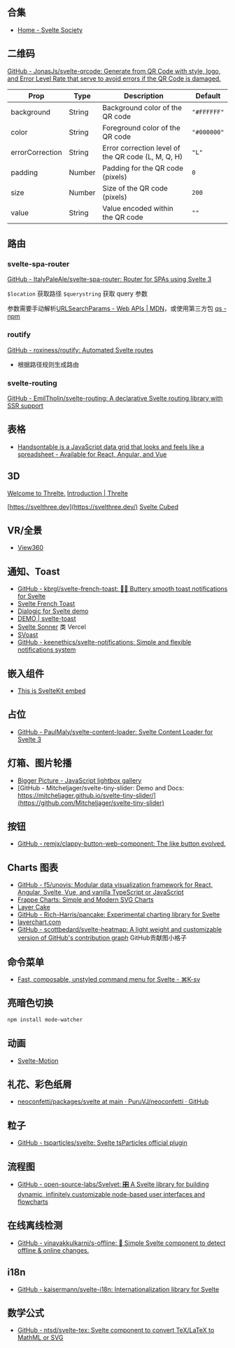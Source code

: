 ## 合集

- [Home - Svelte Society](https://sveltesociety.dev/)

## 二维码

[GitHub - JonasJs/svelte-qrcode: Generate from QR Code with style, logo, and Error Level Rate that serve to avoid errors if the QR Code is damaged.](https://github.com/JonasJs/svelte-qrcode)

| Prop            | Type   | Description                                        | Default     |
| --------------- | ------ | -------------------------------------------------- | ----------- |
| background      | String | Background color of the QR code                    | `"#FFFFFF"` |
| color           | String | Foreground color of the QR code                    | `"#000000"` |
| errorCorrection | String | Error correction level of the QR code (L, M, Q, H) | `"L"`       |
| padding         | Number | Padding for the QR code (pixels)                   | `0`         |
| size            | Number | Size of the QR code (pixels)                       | `200`       |
| value           | String | Value encoded within the QR code                   | `""`        |


## 路由

### svelte-spa-router

[GitHub - ItalyPaleAle/svelte-spa-router: Router for SPAs using Svelte 3](https://github.com/ItalyPaleAle/svelte-spa-router)


`$location` 获取路径
`$querystring` 获取 query 参数

参数需要手动解析[URLSearchParams - Web APIs | MDN](https://developer.mozilla.org/en-US/docs/Web/API/URLSearchParams)，或使用第三方包 [qs - npm](https://www.npmjs.com/package/qs)




### routify

[GitHub - roxiness/routify: Automated Svelte routes](https://github.com/roxiness/routify)

- 根据路径规则生成路由

### svelte-routing

[GitHub - EmilTholin/svelte-routing: A declarative Svelte routing library with SSR support](https://github.com/EmilTholin/svelte-routing)

## 表格

- [Handsontable is a JavaScript data grid that looks and feels like a spreadsheet - Available for React, Angular, and Vue](https://handsontable.com/)

## 3D

[Welcome to Threlte.](https://next.threlte.xyz/)
[Introduction | Threlte](https://threlte.xyz/)

[https://svelthree.dev](https://svelthree.dev/)
[Svelte Cubed](https://svelte-cubed.vercel.app/)


## VR/全景

- [View360](https://naver.github.io/egjs-view360/)

## 通知、Toast

- [GitHub - kbrgl/svelte-french-toast: 🍞🥂 Buttery smooth toast notifications for Svelte](https://github.com/kbrgl/svelte-french-toast)
- [Svelte French Toast](https://svelte-french-toast.vercel.app/)
- [Dialogic for Svelte demo](https://arthurclemens.github.io/dialogic/svelte/index.html)
- [DEMO | svelte-toast](https://zerodevx.github.io/svelte-toast/)
- [Svelte Sonner](https://svelte-sonner.vercel.app/) 类 Vercel
- [SVoast](https://svoast.vercel.app/)
- [GitHub - keenethics/svelte-notifications: Simple and flexible notifications system](https://github.com/keenethics/svelte-notifications)

## 嵌入组件

- [This is SvelteKit embed](https://sveltekit-embed.vercel.app/)

## 占位

- [GitHub - PaulMaly/svelte-content-loader: Svelte Content Loader for Svelte 3](https://github.com/PaulMaly/svelte-content-loader)

## 灯箱、图片轮播

- [Bigger Picture - JavaScript lightbox gallery](https://biggerpicture.henrygd.me/)
- [GitHub - Mitcheljager/svelte-tiny-slider: Demo and Docs: https://mitcheljager.github.io/svelte-tiny-slider/](https://github.com/Mitcheljager/svelte-tiny-slider)


## 按钮

- [GitHub - remjx/clappy-button-web-component: The like button evolved.](https://github.com/remjx/clappy-button-web-component)

## Charts 图表

- [GitHub - f5/unovis: Modular data visualization framework for React, Angular, Svelte, Vue, and vanilla TypeScript or JavaScript](https://github.com/f5/unovis)
- [Frappe Charts: Simple and Modern SVG Charts](https://frappe.io/charts)
- [Layer Cake](https://layercake.graphics/)
- [GitHub - Rich-Harris/pancake: Experimental charting library for Svelte](https://github.com/Rich-Harris/pancake)
- [layerchart.com](https://www.layerchart.com/)
- [GitHub - scottbedard/svelte-heatmap: A light weight and customizable version of GitHub's contribution graph](https://github.com/scottbedard/svelte-heatmap) GitHub贡献图小格子

## 命令菜单

- [Fast, composable, unstyled command menu for Svelte - ⌘K-sv](https://www.cmdk-sv.com/)

## 亮暗色切换

```bash
npm install mode-watcher
```


## 动画

- [Svelte-Motion](https://svelte-motion.gradientdescent.de/)

## 礼花、彩色纸屑

- [neoconfetti/packages/svelte at main · PuruVJ/neoconfetti · GitHub](https://github.com/PuruVJ/neoconfetti/tree/main/packages/svelte)

## 粒子

- [GitHub - tsparticles/svelte: Svelte tsParticles official plugin](https://github.com/tsparticles/svelte/)


## 流程图

- [GitHub - open-source-labs/Svelvet: 🎛 A Svelte library for building dynamic, infinitely customizable node-based user interfaces and flowcharts](https://github.com/open-source-labs/Svelvet)

## 在线离线检测

- [GitHub - vinayakkulkarni/s-offline: 🔌 Simple Svelte component to detect offline & online changes.](https://github.com/vinayakkulkarni/s-offline)

## i18n

- [GitHub - kaisermann/svelte-i18n: Internationalization library for Svelte](https://github.com/kaisermann/svelte-i18n)

## 数学公式

- [GitHub - ntsd/svelte-tex: Svelte component to convert TeX/LaTeX to MathML or SVG](https://github.com/ntsd/svelte-tex)